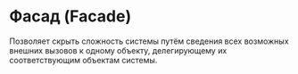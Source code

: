 <h1>Фасад (Facade)</h1>
<p>Позволяет скрыть сложность системы путём сведения всех возможных внешних вызовов к одному объекту, 
  делегирующему их соответствующим объектам системы.</p>
